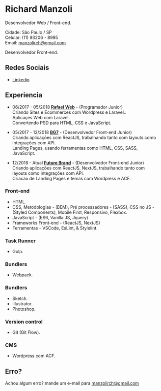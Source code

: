 # Richard Manzoli

Desenvolvedor Web / Front-end.

Cidade: São Paulo / SP<br>
Celular: (11) 93206 - 8995<br>
Email: manzolirch@gmail.com

Desenvolvedor Front-end.

## Redes Sociais

- [Linkedin](https://www.linkedin.com/in/richard-manzoli-67388a139/)

## Experiencia

- 06/2017 - 05/2018 **[Rafael Web](http://www.rafaelweb.com.br/2017/)** -
  (Programador Junior)<br>
  Criando Sites e Ecommerces com Wordpress e Laravel..<br>
  Aplicaçes Web com Laravel.<br>
  Convertendo PSD para HTML, CSS e JavaScript.<br>

- 05/2017 - 12/2018 **[BG7](http://www.bg7.com.br/pt/)** -
  (Desenvolvedor Front-end Junior)<br>
  Criando aplicaçōes com ReactJS, trabalhando tanto com layouts como integrações com API.<br>
  Landing Pages, usando ferramentas como HTML, CSS, SASS, JavaScript.<br>

* 12/2018 - Atual **[Future Brand](https://www.futurebrand.com/br)** -
  (Desenvolvedor Front-end Junior)<br>
  Criando aplicaçōes com ReactJS, NextJS, trabalhando tanto com layouts como integrações com API.<br>
  Criacao de Landing Pages e temas com Wordpress e ACF.

### Front-end

- HTML.
- CSS, Metodologias - (BEM), Pré processadores - (SASS), CSS no JS - (Styled Components), Mobile First, Responsivo, Flexbox.
- JavaScript - (ES6, Vanilla JS, Jquery)
- Frameworks Front-end - (ReactJS, NextJS)
- Ferramentas - VSCode, EsLint, & Stylelint.

### Task Runner

- Gulp.

### Bundlers

- Webpack.

### Bundlers

- Sketch.
- Illustrator.
- Photoshop.

### Version control

- Git (Git Flow).

### CMS

- Wordpress com ACF.

## Erro?

Achou algum erro? mande um e-mail para manzolirch@gmail.com
